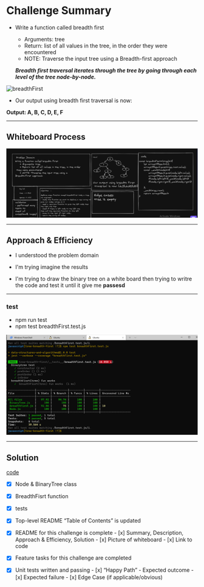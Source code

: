 # Challenge Summary

* Write a function called breadth first
    * Arguments: tree
    * Return: list of all values in the tree, in the order they were encountered
    * NOTE: Traverse the input tree using a Breadth-first approach

    ***Breadth first traversal iterates through the tree by going through each level of the tree node-by-node.***


![breadthFirst](https://codefellows.github.io/common_curriculum/data_structures_and_algorithms/Code_401/class-15/resources/images/tree-example.png)

* Our output using breadth first traversal is now:

**Output: A, B, C, D, E, F**

--------------------------------------------

## Whiteboard Process


![whiteBoard](/javascript/tree-breadth-first/img/whiteBoard.png)


------------------------------------


## Approach & Efficiency

* I understood the problem domain

* I'm trying imagine the results 

* I'm trying to draw the binary tree  on a white board then trying to writre the code and test it 
until it give me **passesd**

-----------------

### test 

* npm run test
* npm test breadthFirst.test.js

![testResults](/javascript/tree-breadth-first/img/tests.png)

------------------------

## Solution

[code](/javascript/tree-breadth-first/lib/BreadthFirst.js)


- [x] Node & BinaryTree  class
- [x] BreadthFisrt function



- [x] tests

 - [x] Top-level README “Table of Contents” is updated
 - [x] README for this challenge is complete
       - [x] Summary, Description, Approach & Efficiency, Solution
       - [x] Picture of whiteboard
       - [x] Link to code
 - [x] Feature tasks for this challenge are completed
 - [x] Unit tests written and passing
       - [x] “Happy Path” - Expected outcome
       - [x] Expected failure
       - [x] Edge Case (if applicable/obvious)





